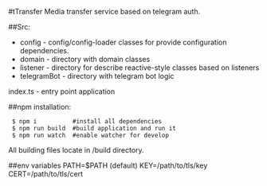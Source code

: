 #tTransfer
Media transfer service based on telegram auth.

##Src:
* config - config/config-loader classes for provide configuration dependencies.
* domain - directory with domain classes
* listener - directory for describe reactive-style classes based on listeners
* telegramBot - directory with telegram bot logic

index.ts - entry point application

##npm installation:
```
 $ npm i          #install all dependencies
 $ npm run build  #build application and run it
 $ npm run watch  #enable watcher for develop
```
All building files locate in /build directory.

##env variables
PATH=$PATH (default)
KEY=/path/to/tls/key
CERT=/path/to/tls/cert
